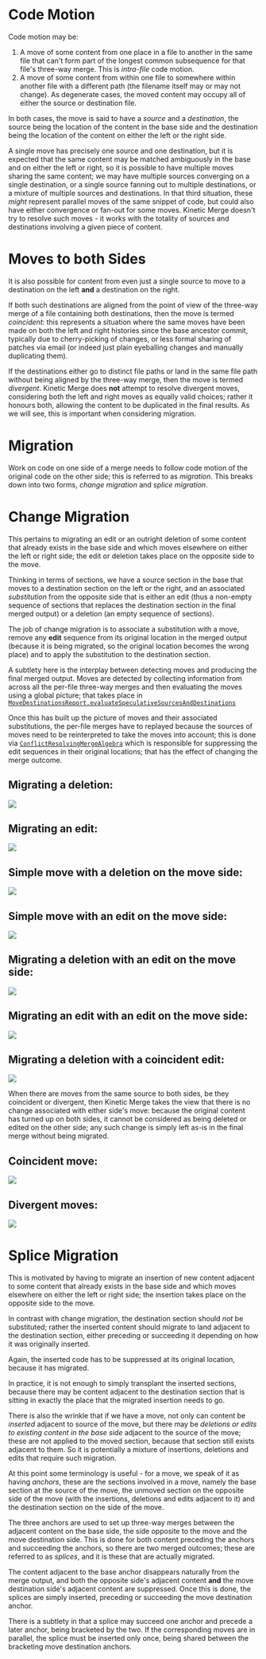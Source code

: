 # Code Motion #

Code motion may be:

1. A move of some content from one place in a file to another in the same file that can't form part of the longest
   common subsequence for that file's three-way merge. This is *intra-file* code motion.
2. A move of some content from within one file to somewhere within another file with a different path (the filename
   itself may or may not change). As degenerate cases, the moved content may occupy all of either the source or
   destination file.

In both cases, the move is said to have a *source* and a *destination*, the source being the location of the content in
the base side and the destination being the location of the content on either the left or the right side.

A single move has precisely one source and one destination, but it is expected that the same content may be matched
ambiguously in the base and on either the left or right, so it is possible to have multiple moves sharing the same
content; we may have multiple sources converging on a single destination, or a single source fanning out to multiple
destinations, or a mixture of multiple sources and destinations. In that third situation, these *might* represent
parallel moves of the same snippet of code, but could also have either convergence or fan-out for some moves. Kinetic
Merge doesn't try to resolve such moves - it works with the totality of sources and destinations involving a given piece
of content.

# Moves to both Sides

It is also possible for content from even just a single source to move to a destination on the left **and** a
destination on the right.

If both such destinations are aligned from the point of view of the three-way merge of a file containing both
destinations, then the move is termed *coincident*: this represents a situation where the same moves have been made on
both the left and right histories since the base ancestor commit, typically due to cherry-picking of changes, or less
formal sharing of patches via email (or indeed just plain eyeballing changes and manually duplicating them).

If the destinations either go to distinct file paths or land in the same file path without being aligned by the
three-way merge, then the move is termed *divergent*. Kinetic Merge does **not** attempt to resolve divergent moves,
considering both the left and right moves as equally valid choices; rather it honours both, allowing the content to be
duplicated in the final results. As we will see, this is important when considering migration.

# Migration #

Work on code on one side of a merge needs to follow code motion of the original code on the other side; this is referred
to as *migration*. This breaks down into two forms, *change migration* and *splice migration*.

# Change Migration #

This pertains to migrating an edit or an outright deletion of some content that already exists in the base side and
which moves elsewhere on either the left or right side; the edit or deletion takes place on the opposite side to the
move.

Thinking in terms of sections, we have a source section in the base that moves to a destination section on the left or
the right, and an associated *substitution* from the opposite side that is either an edit (thus a non-empty sequence of
sections that replaces the destination section in the final merged output) or a deletion (an empty sequence of
sections).

The job of change migration is to associate a substitution with a move, remove any **edit** sequence from its original
location in the merged output (because it is being migrated, so the original location becomes the wrong place) and to
apply the substitution to the destination section.

A subtlety here is the interplay between detecting moves and producing the final merged output. Moves are detected by
collecting information from across all the per-file three-way merges and then evaluating the moves using a global
picture; that takes place in [
`MoveDestinationsReport.evaluateSpeculativeSourcesAndDestinations`](https://github.com/sageserpent-open/kineticMerge/blob/acfd8239370d6a0d8fa9a235801af47aed77d868/src/main/scala/com/sageserpent/kineticmerge/core/MoveDestinationsReport.scala#L57)

Once this has built up the picture of moves and their associated substitutions, the per-file merges have to replayed
because the sources of moves need to be reinterpreted to take the moves into account; this is done
via [
`ConflictResolvingMergeAlgebra`](https://github.com/sageserpent-open/kineticMerge/blob/acfd8239370d6a0d8fa9a235801af47aed77d868/src/main/scala/com/sageserpent/kineticmerge/core/ConflictResolvingMergeAlgebra.scala#L12)
which is responsible for suppressing the edit sequences in their original locations; that has the effect of changing the
merge outcome.

## Migrating a deletion:

![](https://github.com/sageserpent-open/kineticMerge/blob/main/documents/designNotes/diagrams/migratingADeletion.excalidraw.svg)

## Migrating an edit:

![](https://github.com/sageserpent-open/kineticMerge/blob/main/documents/designNotes/diagrams/migratingAnEdit.excalidraw.svg)

## Simple move with a deletion on the move side:

![](https://github.com/sageserpent-open/kineticMerge/blob/main/documents/designNotes/diagrams/simpleMoveWithADeletionOnTheMoveSide.excalidraw.svg)

## Simple move with an edit on the move side:

![](https://github.com/sageserpent-open/kineticMerge/blob/main/documents/designNotes/diagrams/simpleMoveWithAnEditOnTheMoveSide.excalidraw.svg)

## Migrating a deletion with an edit on the move side:

![](https://github.com/sageserpent-open/kineticMerge/blob/main/documents/designNotes/diagrams/migratingADeletionWithAnEditOnTheMoveSide.excalidraw.svg)

## Migrating an edit with an edit on the move side:

![](https://github.com/sageserpent-open/kineticMerge/blob/main/documents/designNotes/diagrams/migratingAnEditWithAnEditOnTheMoveSide.excalidraw.svg)

## Migrating a deletion with a coincident edit:

![](https://github.com/sageserpent-open/kineticMerge/blob/main/documents/designNotes/diagrams/migratingADeletionWithACoincidentEdit.excalidraw.svg)

When there are moves from the same source to both sides, be they coincident or divergent, then Kinetic Merge takes the
view that there is no change associated with either side's move: because the original content has turned up on both
sides, it cannot be considered as being deleted or edited on the other side; any such change is simply left as-is in the
final merge without being migrated.

## Coincident move:

![](https://github.com/sageserpent-open/kineticMerge/blob/main/documents/designNotes/diagrams/coincidentMove.excalidraw.svg)

## Divergent moves:

![](https://github.com/sageserpent-open/kineticMerge/blob/main/documents/designNotes/diagrams/divergentMoves.excalidraw.svg)

# Splice Migration #

This is motivated by having to migrate an insertion of new content adjacent to some content that already exists in the
base side and which moves elsewhere on either the left or right side; the insertion takes place on the opposite side to
the move.

In contrast with change migration, the destination section should *not* be substituted; rather the inserted content
should migrate to land adjacent to the destination section, either preceding or succeeding it depending on how it was
originally inserted.

Again, the inserted code has to be suppressed at its original location, because it has migrated.

In practice, it is not enough to simply transplant the inserted sections, because there may be content adjacent to the
destination section that is sitting in exactly the place that the migrated insertion needs to go.

There is also the wrinkle that if we have a move, not only can content be *inserted* adjacent to source of the move, but
there may be *deletions or edits to existing content in the base side* adjacent to the source of the move; these are not
applied to the moved section, because that section still exists adjacent to them. So it is potentially a mixture of
insertions, deletions and edits that require such migration.

At this point some terminology is useful - for a move, we speak of it as having *anchors*, these are the sections
involved in a move, namely the base section at the source of the move, the unmoved section on the opposite side of the
move (with the insertions, deletions and edits adjacent to it) and the destination section on the side of the move.

The three anchors are used to set up three-way merges between the adjacent content on the base side, the side opposite
to the move and the move destination side. This is done for both content preceding the anchors and succeeding the
anchors, so there are two merged outcomes; these are referred to as *splices*, and it is these that are actually
migrated.

The content adjacent to the base anchor disappears naturally from the merge output, and both the opposite side's
adjacent content **and** the move destination side's adjacent content are suppressed. Once this is done, the splices are
simply inserted, preceding or succeeding the move destination anchor.

There is a subtlety in that a splice may succeed one anchor and precede a later anchor, being bracketed by the two. If
the corresponding moves are in parallel, the splice must be inserted only once, being shared between the bracketing move
destination anchors.



